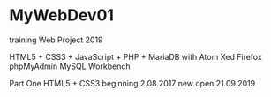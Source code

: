 # MyWebDev01
training Web Project 2019

HTML5 + CSS3 + JavaScript + PHP + MariaDB
with Atom Xed Firefox phpMyAdmin MySQL Workbench

Part One HTML5 + CSS3
beginning 2.08.2017  new open 21.09.2019
